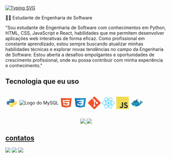 
[![Typing SVG](https://readme-typing-svg.demolab.com?font=Fira+Code&weight=900&size=24&pause=1000&color=37BFFB&center=falso&vCenter=falso&repeat=verdadeiro&width=435&lines=Ol%C3%A1%2C+Eu+sou+a+Bruna+Villanova%F0%9F%98%8A+)](https://git.io/typing-svg)


 👩‍💻 Estudante de Engenharia de Software

"Sou estudante de Engenharia de Software com conhecimentos em Python, HTML, CSS, JavaScript e React, habilidades que me permitem desenvolver aplicações web interativas de forma eficaz. Como profissional em constante aprendizado, estou sempre buscando atualizar minhas habilidades técnicas e explorar novas tendências no campo da Engenharia de Software. Estou aberta a desafios empolgantes e oportunidades de crescimento profissional, onde eu possa contribuir com minha experiência e conhecimento."

 
 
  
## Tecnologia que eu uso 
<div style="display: inline_block"><br>
<div style="display: inline_block">
 <img align="center" alt="bru-Python" height="30" width="40" src="https://raw.githubusercontent.com/devicons/devicon/master/icons/python/python-original.svg">
 <img align="center" alt="Logo do MySQL" height="30" width="40" src="https://cdn.jsdelivr.net/gh/devicons/devicon/icons/mysql/mysql-original.svg"> 
 <img align="center" alt="Logo do HTML5" height="30" width="40" src="https://raw.githubusercontent.com/devicons/devicon/master/icons/html5/html5-original.svg">
 <img align="center" alt="Logo do CSS3" height="30" width="40" src="https://raw.githubusercontent.com/devicons/devicon/master/icons/css3/css3-original.svg">
<img align="center" alt="Logo do git height="30"  width="40" src="https://raw.githubusercontent.com/devicons/devicon/master/icons/git/git-original.svg" />
<img align="center" alt="Logo do github height="30"  width="40" src="https://raw.githubusercontent.com/devicons/devicon/master/icons/react/react-original.svg" />
<img align="center" alt="Logo do github height="30"  width="40" src="https://raw.githubusercontent.com/devicons/devicon/master/icons/javascript/javascript-original.svg" />
<img align="center" alt="Logo do github height="30"  width="40" src="https://raw.githubusercontent.com/devicons/devicon/master/icons/docker/docker-original.svg" />



##

 
 <div align="center">
  <a href="https://github.com/brunavillanova">
  <img height="180em" src="https://github-readme-stats.vercel.app/api?username=brunavillanova&show_icons=true&theme=dracula&include_all_commits=true&count_private=true"/>
  <img height="180em" src="https://github-readme-stats.vercel.app/api/top-langs/?username=brunavillanova&layout=compact&langs_count=7&theme=dracula"/>
</div>

 
 ## contatos
<div>
 <a href="https://www.linkedin.com/in/bruna-villanova-319204206/" target="_blank"><img src="https://img.shields.io/badge/-LinkedIn-%230077B5?style=for-the-badge&logo=linkedin&logoColor=white" target="_blank"></a> 
 <a href = "mailto:brunnavillanova@gmail.com"><img src="https://img.shields.io/badge/-Gmail-%23333?style=for-the-badge&logo=gmail&logoColor=white" target="_blank"></a>
 <a href="https://www.instagram.com/brunnavillanova/" target="_blank"><img src="https://img.shields.io/badge/-Instagram-%23E4405F?style=for-the-badge&logo=instagram&logoColor=white" target="_blank"></a>


 
</div>


